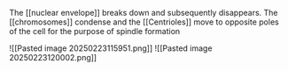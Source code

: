 The [[nuclear envelope]] breaks down and subsequently disappears. The [[chromosomes]] condense and the [[Centrioles]] move to opposite poles of the cell for the purpose of spindle formation

![[Pasted image 20250223115951.png]]
![[Pasted image 20250223120002.png]]